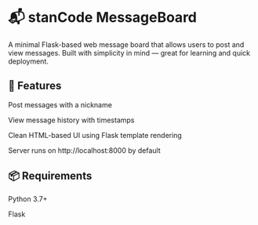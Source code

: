 # 📬 stanCode MessageBoard
A minimal Flask-based web message board that allows users to post and view messages. Built with simplicity in mind — great for learning and quick deployment.

## 📝 Features
Post messages with a nickname

View message history with timestamps

Clean HTML-based UI using Flask template rendering

Server runs on http://localhost:8000 by default

## 📦 Requirements
Python 3.7+

Flask
